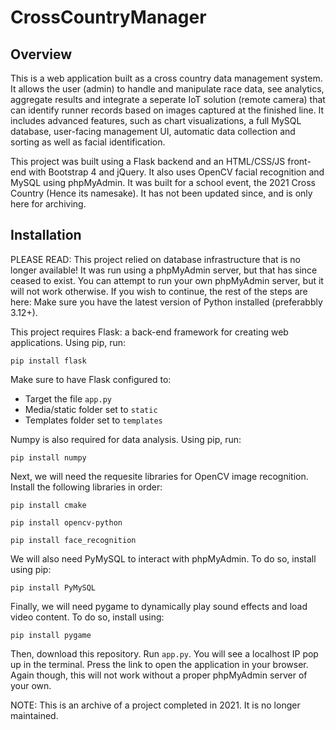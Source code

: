 # CrossCountryManager

## Overview
This is a web application built as a cross country data management system. It allows the user (admin) to handle and manipulate race data, see analytics, aggregate results and integrate a seperate IoT solution (remote camera) that can identify runner records based on images captured at the finished line. It includes advanced features, such as chart visualizations, a full MySQL database, user-facing management UI, automatic data collection and sorting as well as facial identification.

This project was built using a Flask backend and an HTML/CSS/JS front-end with Bootstrap 4 and jQuery. It also uses OpenCV facial recognition and MySQL using phpMyAdmin. It was built for a school event, the 2021 Cross Country (Hence its namesake). It has not been updated since, and is only here for archiving.

## Installation
PLEASE READ: This project relied on database infrastructure that is no longer available! It was run using a phpMyAdmin server, but that has since ceased to exist. You can attempt to run your own phpMyAdmin server, but it will not work otherwise. If you wish to continue, the rest of the steps are here:
Make sure you have the latest version of Python installed (preferabbly 3.12+).

This project requires Flask: a back-end framework for creating web applications. Using pip, run:

```
pip install flask
```

Make sure to have Flask configured to:
 - Target the file `app.py`
 - Media/static folder set to `static`
 - Templates folder set to `templates`

Numpy is also required for data analysis. Using pip, run:

```
pip install numpy
```

Next, we will need the requesite libraries for OpenCV image recognition. Install the following libraries in order:
```
pip install cmake
```
```
pip install opencv-python
```
```
pip install face_recognition
```

We will also need PyMySQL to interact with phpMyAdmin. To do so, install using pip:
```
pip install PyMySQL
```

Finally, we will need pygame to dynamically play sound effects and load video content. To do so, install using:
```
pip install pygame
```
   
Then, download this repository. Run `app.py`. You will see a localhost IP pop up in the terminal. Press the link to open the application in your browser. Again though, this will not work without a proper phpMyAdmin server of your own.

NOTE: This is an archive of a project completed in 2021. It is no longer maintained.


